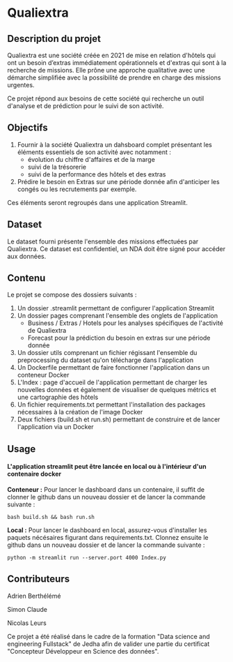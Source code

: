 # Qualiextra

## Description du projet
Qualiextra est une société créée en 2021 de mise en relation d'hôtels qui ont un besoin d’extras immédiatement opérationnels et d'extras qui sont à la recherche de missions. Elle prône une approche qualitative avec une démarche simplifiée avec la possibilité de prendre en charge des missions urgentes. 

Ce projet répond aux besoins de cette société qui recherche un outil d'analyse et de prédiction pour le suivi de son activité. 

## Objectifs
1. Fournir à la société Qualiextra un dahsboard complet présentant les éléments essentiels de son activité avec notamment :
   - évolution du chiffre d'affaires et de la marge
   - suivi de la trésorerie 
   - suivi de la performance des hôtels et des extras
2. Prédire le besoin en Extras sur une période donnée afin d'anticiper les congés ou les recrutements par exemple.

Ces éléments seront regroupés dans une application Streamlit. 


## Dataset
Le dataset fourni présente l'ensemble des missions effectuées par Qualiextra. 
Ce dataset est confidentiel, un NDA doit être signé pour accéder aux données. 

## Contenu
Le projet se compose des dossiers suivants : 
1. Un dossier .streamlit permettant de configurer l'application Streamlit
2. Un dossier pages comprenant l'ensemble des onglets de l'application
   - Business / Extras / Hotels pour les analyses spécifiques de l'activité de Qualiextra
   - Forecast pour la prédiction du besoin en extras sur une période donnée
3. Un dossier utils comprenant un fichier régissant l'ensemble du preprocessing du dataset qu'on télécharge dans l'application
4. Un Dockerfile permettant de faire fonctionner l'application dans un conteneur Docker
5. L'Index : page d'accueil de l'application permettant de charger les nouvelles données et également de visualiser de quelques métrics et une cartographie des hôtels
6. Un fichier requirements.txt permettant l'installation des packages nécessaires à la création de l'image Docker
7. Deux fichiers (build.sh et run.sh) permettant de construire et de lancer l'application via un Docker


## Usage
#### L'application streamlit peut être lancée en local ou à l'intérieur d'un contenaire docker

**Conteneur :**
Pour lancer le dashboard dans un contenaire, il suffit de clonner le github dans un nouveau dossier et de lancer la commande suivante :
```
bash build.sh && bash run.sh
```

**Local :**
Pour lancer le dashboard en local, assurez-vous d'installer les paquets nécésaires figurant dans requirements.txt.
Clonnez ensuite le github dans un nouveau dossier et de lancer la commande suivante :
```
python -m streamlit run --server.port 4000 Index.py
```

## Contributeurs

Adrien Berthélémé

Simon Claude 

Nicolas Leurs

Ce projet a été réalisé dans le cadre de la formation "Data science and engineering Fullstack" de Jedha afin de valider une partie du certificat "Concepteur Développeur en Science des données".
